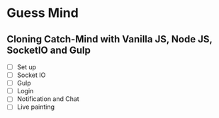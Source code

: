# Guess Mind

## Cloning Catch-Mind with Vanilla JS, Node JS, SocketIO and Gulp

- [ ] Set up
- [ ] Socket IO
- [ ] Gulp
- [ ] Login
- [ ] Notification and Chat
- [ ] Live painting